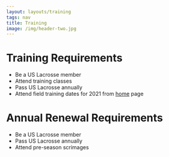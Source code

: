 ```yaml
---
layout: layouts/training
tags: nav
title: Training
image: /img/header-two.jpg
---
```

# Training Requirements
- Be a US Lacrosse member
- Attend training classes
- Pass US Lacrosse annually
- Attend field training dates for 2021 from [home](/) page

# Annual Renewal Requirements
- Be a US Lacrosse member
- Pass US Lacrosse annually
- Attend pre-season scrimages